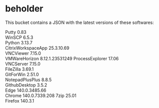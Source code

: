 # beholder
This bucket contains a JSON with the latest versions of these softwares:

Putty              0.83           
WinSCP             6.5.3          
Python             3.13.7         
CitrixWorkspaceApp 25.3.10.69     
VNCViewer          7.15.0         
VMWareHorizon      8.12.1.23531249
ProcessExplorer    17.06          
VNCServer          7.15.0         
FileZilla          3.69.1         
GitForWin          2.51.0         
NotepadPlusPlus    8.8.5          
GithubDesktop      3.5.2          
Edge               140.0.3485.66  
Chrome             140.0.7339.208 
7zip               25.01          
Firefox            140.3.1          



